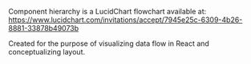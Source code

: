 Component hierarchy is a LucidChart flowchart available at: https://www.lucidchart.com/invitations/accept/7945e25c-6309-4b26-8881-33878b49073b

Created for the purpose of visualizing data flow in React and conceptualizing layout.